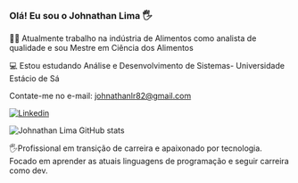### Olá! Eu sou o Johnathan Lima 🖐

👨‍🔬 Atualmente trabalho na indústria de Alimentos como analista de qualidade e sou Mestre em Ciência dos Alimentos

💻 Estou estudando Análise e Desenvolvimento de Sistemas- Universidade Estácio de Sá

Contate-me no e-mail:
johnathanlr82@gmail.com

[![Linkedin](https://img.shields.io/badge/LinkedIn-0077B5?style=for-the-badge&logo=linkedin&logoColor=white)](https://www.linkedin.com/in/johnathan-lima-ramos/)

![Johnathan Lima GitHub stats](https://github-readme-stats.vercel.app/api?username=Johnathanlima&show_icons=true&theme=dracula)

🖐Profissional em transição de carreira e apaixonado por tecnologia. Focado em aprender as atuais linguagens de programação e seguir carreira como dev.
